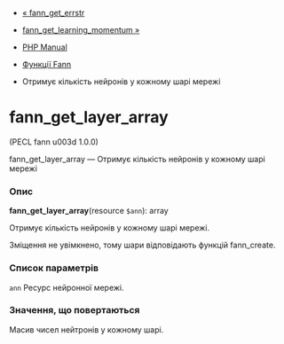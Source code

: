 - [« fann_get_errstr](function.fann-get-errstr.md)
- [fann_get_learning_momentum
»](function.fann-get-learning-momentum.md)

- [PHP Manual](index.md)
- [Функції Fann](ref.fann.md)
- Отримує кількість нейронів у кожному шарі мережі

# fann_get_layer_array

(PECL fann u003d 1.0.0)

fann_get_layer_array — Отримує кількість нейронів у кожному шарі мережі

### Опис

**fann_get_layer_array**(resource `$ann`): array

Отримує кількість нейронів у кожному шарі мережі.

Зміщення не увімкнено, тому шари відповідають функцій fann_create.

### Список параметрів

`ann`
Ресурс нейронної мережі.

### Значення, що повертаються

Масив чисел нейтронів у кожному шарі.
